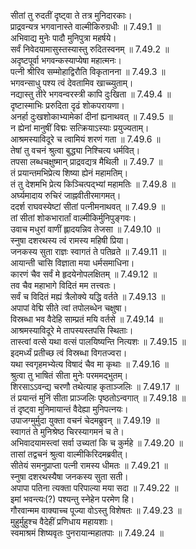 

  
सीतां तु रुदतीं दृष्ट्वा ते तत्र मुनिदारकाः।  
प्राद्रवन्यत्र भगवानास्ते वाल्मीकिरुग्रधीः ॥ 7.49.1 ॥   
अभिवाद्य मुनेः पादौ मुनिपुत्रा महर्षये।  
सर्वं निवेदयामासुस्तस्यास्तु रुदितस्वनम् ॥ 7.49.2 ॥   
अदृष्टपूर्वा भगवन्कस्याप्येषा महात्मनः।  
पत्नी श्रीरिव सम्मोहाद्विरौति विकृतानना ॥ 7.49.3 ॥   
भगवन्साधु पश्य त्वं देवतामिव खाच्च्युताम्।  
नद्यास्तु तीरे भगवन्वरस्त्री कापि दुःखिता ॥ 7.49.4 ॥   
दृष्टास्माभिः प्ररुदिता दृढं शोकपरायणा।  
अनर्हा दुःखशोकाभ्यामेकां दीनां ह्यनाथवत् ॥ 7.49.5 ॥   
न ह्येनां मानुषीं विद्मः सत्क्रियाऽस्याः प्रयुज्यताम्।  
आश्रमस्याविदूरे च त्वामियं शरणं गता ॥ 7.49.6 ॥   
तेषां तु वचनं श्रुत्वा बुद्ध्या निश्चित्य धर्मवित्।  
तपसा लब्धचक्षुष्मान् प्राद्रवद्यत्र मैथिली ॥ 7.49.7 ॥   
तं प्रयान्तमभिप्रेत्य शिष्या ह्येनं महामतिम्।  
तं तु देशमभि प्रेत्य किञ्चित्पद्भ्यां महामतिः ॥ 7.49.8 ॥   
अर्घ्यमादाय रुचिरं जाह्नवीतीरमागमत्।  
ददर्श राघवस्येष्टां सीतां पत्नीमनाथवत् ॥ 7.49.9 ॥   
तां सीतां शोकभारार्तां वाल्मीकिर्मुनिपुङ्गवः।  
उवाच मधुरां वाणीं ह्लादयन्निव तेजसा ॥ 7.49.10 ॥   
स्नुषा दशरथस्य त्वं रामस्य महिषी प्रिया।  
जनकस्य सुता राज्ञः स्वागतं ते पतिव्रते ॥ 7.49.11 ॥   
आयान्ती चासि विज्ञाता मया धर्मसमाधिना।  
कारणं चैव सर्वं मे हृदयेनोपलक्षितम् ॥ 7.49.12 ॥   
तव चैव महाभागे विदितं मम तत्त्वतः।  
सर्वं च विदितं मह्यं त्रैलोक्ये यद्धि वर्तते ॥ 7.49.13 ॥   
अपापां वेद्मि सीते त्वां तपोलब्धेन चक्षुषा।  
विस्रब्धा भव वैदेहि साम्प्रतं मयि वर्तसे ॥ 7.49.14 ॥   
आश्रमस्याविदूरे मे तापस्यस्तपसि स्थिताः।  
तास्त्वां वत्से यथा वत्सं पालयिष्यन्ति नित्यशः ॥ 7.49.15 ॥   
इदमर्ध्यं प्रतीच्छ त्वं विस्रब्धा विगतज्वरा।  
यथा स्वगृहमभ्येत्य विषादं चैव मा कृथाः ॥ 7.49.16 ॥   
श्रुत्वा तु भाषितं सीता मुनेः परममद्भुतम्।  
शिरसाऽऽवन्द्य चरणौ तथेत्याह कृताञ्जलिः ॥ 7.49.17 ॥   
तं प्रयान्तं मुनिं सीता प्राञ्जलिः पृष्ठतोऽन्वगात् ॥ 7.49.18 ॥   
तं दृष्ट्वा मुनिमायान्तं वैदेह्या मुनिपत्नयः।  
उपाजग्मुर्मुदा युक्ता वचनं चेदमब्रुवन् ॥ 7.49.19 ॥   
स्वागतं ते मुनिश्रेष्ठ चिरस्यागमनं च ते।  
अभिवादयामस्त्वां सर्वा उच्यतां कि च कुर्महे ॥ 7.49.20 ॥   
तासां तद्वचनं श्रुत्वा वाल्मीकिरिदमब्रवीत्।  
सीतेयं समनुप्राप्ता पत्नी रामस्य धीमतः ॥ 7.49.21 ॥   
स्नुषा दशरथस्यैषा जनकस्य सुता सती।  
अपापा पतिना त्यक्ता परिपाल्या मया सदा ॥ 7.49.22 ॥   
इमां भवन्त्यः(?) पश्यन्तु स्नेहेन परमेण हि।  
गौरवान्मम वाक्याच्च पूज्या वोऽस्तु विशेषतः ॥ 7.49.23 ॥   
मुहुर्मुहुश्च वैदेहीं प्रणिधाय महायशाः।  
स्वमाश्रमं शिष्यवृतः पुनरायान्महातपाः ॥ 7.49.24 ॥   
